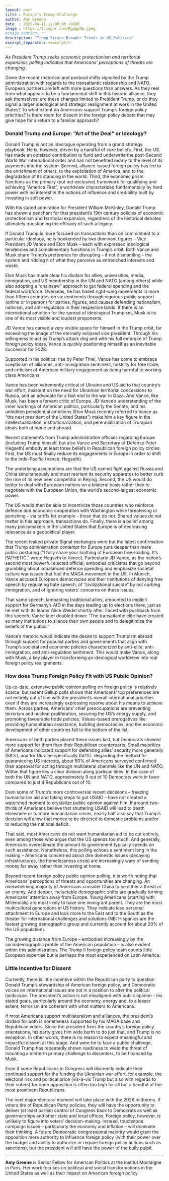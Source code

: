 ```yaml
---
layout: post
title : Europe’s Trump Challenge
author: Amy Greene
date  : 2025-04-11 12:00:00 +0800
image : https://i.imgur.com/RgogpNp.jpeg
#image_caption: ""
description: "Trump Sirens Broader Trends in US Politics"
excerpt_separator: <excerpt/>
---
```


_As President Trump seeks economic protectionism and territorial expansion, polling indicates that Americans’ perceptions of threats are changing._

<excerpt/>

Given the recent rhetorical and postural shifts signalled by the Trump administration with regards to the transatlantic relationship and NATO, European partners are left with more questions than answers. As they reel from what appears to be a fundamental shift in this historic alliance, they ask themselves: are these changes limited to President Trump, or do they signal a larger ideological and strategic realignment at work in the United States? To what extent do Americans support Trump’s foreign policy priorities? Is there room for dissent in the foreign policy debate that may give hope for a return to a familiar approach?


### Donald Trump and Europe: “Art of the Deal” or Ideology?

Donald Trump is not an ideologue operating from a grand strategy playbook. He is, however, driven by a handful of core beliefs. First, the US has made an outsized contribution to fund and underwrite the post-Second World War international order and has not benefited nearly to the level of its payments into the system. Second, alliance-based foreign policy has led to the enrichment of others, to the exploitation of America, and to the degradation of its standing in the world. Third, the economic prism functions as the primary (but not exclusive) framework for qualifying and achieving “America First”, a worldview characterized fundamentally by hard power with no interest in the notions of influence and credibility built by investing in soft power.

With his stated admiration for President William McKinley, Donald Trump has shown a penchant for that president’s 19th century policies of economic protectionism and territorial expansion, regardless of the historical debates ultimately questioning the efficacy of such a legacy.

If Donald Trump is more focused on transactions than on commitment to a particular ideology, he is bookended by two dominant figures – Vice President JD Vance and Elon Musk – each with expressed ideological tendencies and complimentary functions in Trump’s orbit. Both Vance and Musk share Trump’s preference for disrupting – if not dismantling – the system and ridding it of what they perceive as entrenched interests and waste.

Elon Musk has made clear his disdain for allies, universities, media, immigration, and US membership in the UN and NATO (among others) while also adopting a “chainsaw” approach to gut federal spending and the federal workforce. Overseas, he has hailed right-wing movements in more than fifteen countries on six continents through vigorous public support (online or in person) for parties, figures, and causes defending nationalism, nativism, and anti-regulation in their respective lands. If there is an international ambition for the spread of ideological Trumpism, Musk is its one of its most visible and loudest proponents.

JD Vance has carved a very visible space for himself in the Trump orbit, far exceeding the image of the eternally eclipsed vice president. Through his willingness to act as Trump’s attack dog and with his full embrace of Trump foreign policy ideas, Vance is quickly positioning himself as an inevitable successor for 2028.

Supported in his political rise by Peter Thiel, Vance has come to embrace scepticism of alliances, anti-immigration sentiment, hostility for free trade, and criticism of American military engagement as being harmful to working class Americans.

Vance has been vehemently critical of Ukraine and US aid to that country’s war effort, insistent on the need for Ukrainian territorial concessions to Russia, and an advocate for a fast end to the war in Gaza. And Vance, like Musk, has been a fervent critic of Europe. JD Vance’s understanding of the inner workings of American politics, particularly the Senate, and his unhidden presidential ambitions (Elon Musk recently referred to Vance as “the next president of the United States”) make him a key figure in the intellectualization, institutionalization, and perennialization of Trumpian ideals both at home and abroad.

Recent statements from Trump administration officials regarding Europe (including Trump himself, but also Vance and Secretary of Defense Peter Hegseth) embody at least three beliefs in Republican foreign policy circles. First, the US must finally reduce its engagements in Europe in order to shift to the Indo-Pacific (Vance, Hegseth).

The underlying assumptions are that the US cannot fight against Russia and China simultaneously and must reorient its security apparatus to better curb the rise of its new peer competitor in Beijing. Second, the US would do better to deal with European nations on a bilateral basis rather than to negotiate with the European Union, the world’s second-largest economic power.

The US would then be able to incentivize those countries who reinforce defence and economic cooperation with Washington while threatening or punishing – via tariffs for example - those that do not. Shared values do not matter in this approach, transactions do. Finally, there is a belief among many policymakers in the United States that Europe is of decreasing relevance as a geopolitical player.

The recent leaked private Signal exchanges were but the latest confirmation that Trump administration contempt for Europe runs deeper than mere public posturing (“I fully share your loathing of European free-loading. It’s PATHETIC.” wrote Hegseth to Vance). Particularly JD Vance, as the nation’s second most powerful elected official, embodies criticisms that go beyond grumbling about imbalanced defence spending and emphasize societal culture war issues that fuel the MAGA movement in the US. In Munich, Vance accused European democracies and their institutions of denying free speech by regulating hate speech, of “civilizational suicide” by not curbing immigration, and of ignoring voters’ concerns on these issues.

That same speech, lambasting traditional allies, amounted to implicit support for Germany’s AfD in the days leading up to elections there, just as he met with its leader Alice Weidel shortly after. Faced with pushback from this speech, Vance later doubled down: “The transatlantic elite have created so many institutions to silence their own people and to delegitimize the beliefs of the public.”

Vance’s rhetoric would indicate the desire to support Trumpism abroad through support for populist parties and governments that align with Trump’s societal and economic policies characterized by anti-elite, anti-immigration, and anti-regulation sentiment. This would make Vance, along with Musk, a key player in transforming an ideological worldview into real foreign policy realignments.


### How does Trump Foreign Policy Fit with US Public Opinion?

Up-to-date, extensive public opinion polling on foreign policy is relatively scarce; but recent Gallup polls shows that Americans’ top preferences are not entirely out of line with the president’s overall international priorities even if they are increasingly expressing reserve about his means to achieve them. Across parties, Americans’ chief preoccupations are preventing terrorism and nuclear proliferation, securing the US’s energy supply, and promoting favourable trade policies. Values-based prerogatives like providing humanitarian assistance, building democracies, and the economic development of other countries fall to the bottom of the list.

Americans of both parties placed these issues last, but Democrats showed more support for them than their Republican counterparts. Small majorities of Americans indicated support for defending allies’ security more generally (58%), and for Ukraine specifically (50%). Regarding the method for guaranteeing US interests, about 60% of Americans surveyed confirmed their approval for acting through multilateral channels like the UN and NATO. Within that figure lies a clear division along partisan lines. In the case of both the UN and NATO, approximately 9 out of 10 Democrats were in favor compared to just 4 Republicans out of 10.

Even some of Trump’s more controversial recent decisions – freezing humanitarian aid and taking steps to gut USAID – have not created a watershed moment to crystalize public opinion against him. If around two-thirds of Americans believe that shuttering USAID will lead to death elsewhere or to more humanitarian crises, nearly half also say that Trump’s decision will allow that money to be directed to domestic problems and/or to reducing the national deficit.

That said, most Americans do not want humanitarian aid to be cut entirely, even among those who argue that the US spends too much. And generally, Americans overestimate the amount its government typically spends on such assistance. Nonetheless, this polling echoes a sentiment long in the making – Americans concerned about dire domestic issues (decaying infrastructures, the homelessness crisis) are increasingly wary of sending money far away rather than investing at home.

Beyond recent foreign policy public opinion polling, it is worth noting that Americans’ perceptions of threats and opportunities are changing. An overwhelming majority of Americans consider China to be either a threat or an enemy. And deeper, ineluctable demographic shifts are gradually turning Americans’ attention away from Europe. Young Americans (starting with Millennials) are most likely to have one immigrant parent. They are the most multicultural generations in US history. They indicate less personal attachment to Europe and look more to the East and to the South as the theater for international challenges and solutions (NB: Hispanics are the fastest growing demographic group and currently account for about 20% of the US population).

The growing distance from Europe – embodied increasingly by the sociodemographic profile of the American population – is also evident within this administration. The Trump II foreign policy team counts little European expertise but is perhaps the most experienced on Latin America.


### Little Incentive for Dissent

Currently, there is little incentive within the Republican party to question Donald Trump’s stewardship of American foreign policy, and Democratic voices on international issues are not in a position to alter the political landscape. The president’s action is not misaligned with public opinion – his stated goals, particularly around the economy, energy and, to a lesser extent, terrorism are coherent with what matters to Americans.

If most Americans support multilateralism and alliances, the president’s disdain for both is nonetheless supported by his MAGA base and Republican voters. Since the president fixes the country’s foreign policy orientations, his party gives him wide berth to do just that, and Trump is no exception. In other words, there is no reason to expect meaningful and impactful dissent at this stage. And were he to face a public challenge, Donald Trump has repeatedly shown readiness to wield the threat of mounting a midterm primary challenge to dissenters, to be financed by Musk.

Even if some Republicans in Congress will discreetly indicate their continued support for the funding the Ukrainian war effort, for example, the electoral risk and political price (vis-à-vis Trump but also with regards to their voters) for open opposition is often too high for all but a handful of the most prominent Republicans.

The next major electoral moment will take place with the 2026 midterms. If voters tire of Republican Party policies, they will have the opportunity to deliver (at least partial) control of Congress back to Democrats as well as governorships and other state and local offices. Foreign policy, however, is unlikely to figure into voters’ decision-making. Instead, touchstone campaign issues – particularly the economy and inflation – will dominate their thinking. A future Democratic congressional majority would grant the opposition more authority to influence foreign policy (with their power over the budget and ability to authorize or require foreign policy actions such as sanctions), but the president will still have the power of the bully pulpit.

---

__Amy Greene__ is Senior Fellow for American Politics at the Institut Montaigne in Paris. Her work focuses on political and social transformations in the United States as well as their impact on American foreign policy.
